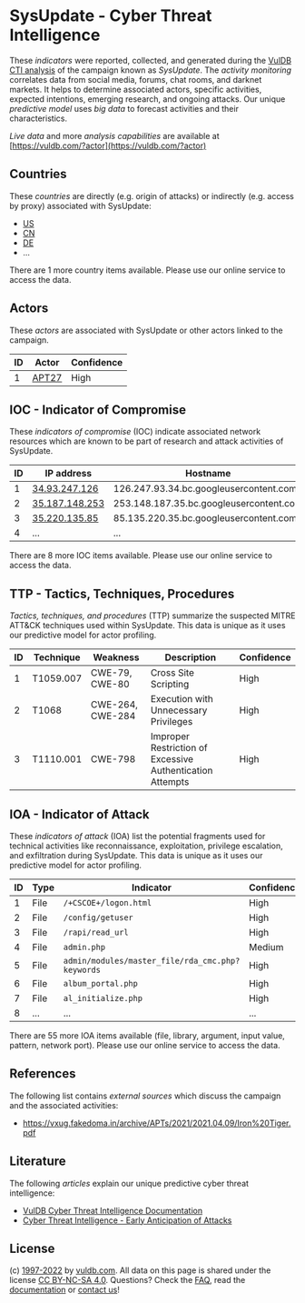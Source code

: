 # SysUpdate - Cyber Threat Intelligence

These _indicators_ were reported, collected, and generated during the [VulDB CTI analysis](https://vuldb.com/?kb.cti) of the campaign known as _SysUpdate_. The _activity monitoring_ correlates data from social media, forums, chat rooms, and darknet markets. It helps to determine associated actors, specific activities, expected intentions, emerging research, and ongoing attacks. Our unique _predictive model_ uses _big data_ to forecast activities and their characteristics.

_Live data_ and more _analysis capabilities_ are available at [https://vuldb.com/?actor](https://vuldb.com/?actor)

## Countries

These _countries_ are directly (e.g. origin of attacks) or indirectly (e.g. access by proxy) associated with SysUpdate:

* [US](https://vuldb.com/?country.us)
* [CN](https://vuldb.com/?country.cn)
* [DE](https://vuldb.com/?country.de)
* ...

There are 1 more country items available. Please use our online service to access the data.

## Actors

These _actors_ are associated with SysUpdate or other actors linked to the campaign.

ID | Actor | Confidence
-- | ----- | ----------
1 | [APT27](https://vuldb.com/?actor.apt27) | High

## IOC - Indicator of Compromise

These _indicators of compromise_ (IOC) indicate associated network resources which are known to be part of research and attack activities of SysUpdate.

ID | IP address | Hostname | Actor | Confidence
-- | ---------- | -------- | ----- | ----------
1 | [34.93.247.126](https://vuldb.com/?ip.34.93.247.126) | 126.247.93.34.bc.googleusercontent.com | [APT27](https://vuldb.com/?actor.apt27) | Medium
2 | [35.187.148.253](https://vuldb.com/?ip.35.187.148.253) | 253.148.187.35.bc.googleusercontent.com | [APT27](https://vuldb.com/?actor.apt27) | Medium
3 | [35.220.135.85](https://vuldb.com/?ip.35.220.135.85) | 85.135.220.35.bc.googleusercontent.com | [APT27](https://vuldb.com/?actor.apt27) | Medium
4 | ... | ... | ... | ...

There are 8 more IOC items available. Please use our online service to access the data.

## TTP - Tactics, Techniques, Procedures

_Tactics, techniques, and procedures_ (TTP) summarize the suspected MITRE ATT&CK techniques used within SysUpdate. This data is unique as it uses our predictive model for actor profiling.

ID | Technique | Weakness | Description | Confidence
-- | --------- | -------- | ----------- | ----------
1 | T1059.007 | CWE-79, CWE-80 | Cross Site Scripting | High
2 | T1068 | CWE-264, CWE-284 | Execution with Unnecessary Privileges | High
3 | T1110.001 | CWE-798 | Improper Restriction of Excessive Authentication Attempts | High

## IOA - Indicator of Attack

These _indicators of attack_ (IOA) list the potential fragments used for technical activities like reconnaissance, exploitation, privilege escalation, and exfiltration during SysUpdate. This data is unique as it uses our predictive model for actor profiling.

ID | Type | Indicator | Confidence
-- | ---- | --------- | ----------
1 | File | `/+CSCOE+/logon.html` | High
2 | File | `/config/getuser` | High
3 | File | `/rapi/read_url` | High
4 | File | `admin.php` | Medium
5 | File | `admin/modules/master_file/rda_cmc.php?keywords` | High
6 | File | `album_portal.php` | High
7 | File | `al_initialize.php` | High
8 | ... | ... | ...

There are 55 more IOA items available (file, library, argument, input value, pattern, network port). Please use our online service to access the data.

## References

The following list contains _external sources_ which discuss the campaign and the associated activities:

* https://vxug.fakedoma.in/archive/APTs/2021/2021.04.09/Iron%20Tiger.pdf

## Literature

The following _articles_ explain our unique predictive cyber threat intelligence:

* [VulDB Cyber Threat Intelligence Documentation](https://vuldb.com/?kb.cti)
* [Cyber Threat Intelligence - Early Anticipation of Attacks](https://www.scip.ch/en/?labs.20201022)

## License

(c) [1997-2022](https://vuldb.com/?kb.changelog) by [vuldb.com](https://vuldb.com/?kb.about). All data on this page is shared under the license [CC BY-NC-SA 4.0](https://creativecommons.org/licenses/by-nc-sa/4.0/). Questions? Check the [FAQ](https://vuldb.com/?kb.faq), read the [documentation](https://vuldb.com/?kb) or [contact us](https://vuldb.com/?contact)!
